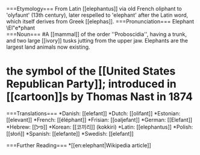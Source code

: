 ===Etymology===
From Latin [[elephantus]] via old French oliphant to 'olyfaunt' (13th century), later respelled to 'elephant' after the Latin word, which itself derives from Greek [[elephas]].
===Pronunciation===
Elephant \El"e*phant\
===Noun===
#A [[mammal]] of the order ''Proboscidia'', having a trunk, and two large [[ivory]] tusks jutting from the upper jaw.  Elephants are the largest land animals now existing.
# the symbol of the [[United States Republican Party]]; introduced in [[cartoon]]s by Thomas Nast in 1874

===Translations===
*Danish: [[elefant]]
*Dutch: [[olifant]]
*Estonian: [[elevant]]
*French: [[éléphant]]
*Frisian: [[oaljefant]]
*German: [[Elefant]]
*Hebrew: [[פיל]]
*Korean: [[코끼리]] (kokkiri)
*Latin: [[elephantus]]
*Polish: [[słoń]] 
*Spanish: [[elefante]]
*Swedish: [[elefant]]

===Further Reading===
*[[en:elephant|Wikipedia article]]